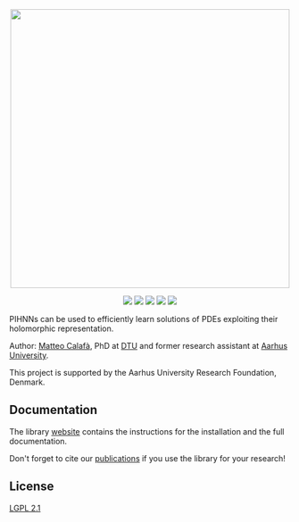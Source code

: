 <div align="center">
<img src="https://matteocalafa.com/images/pihnn-logo.svg" width="500">
</div>

<p align="center">
<a href="https://github.com/teocala/pihnn/actions"><img src="https://github.com/teocala/pihnn/actions/workflows/actions.yml/badge.svg" /></a>
<a href="https://github.com/teocala/pihnn"><img src="https://matteocalafa.com/badges/PIHNN-version1.1.svg" /></a>
<a href="https://matteocalafa.com/PIHNN"><img src="https://matteocalafa.com/badges/PIHNN-doc.svg" /></a>
<a href="https://doi.org/10.1016/j.cma.2024.117406"><img src="https://matteocalafa.com/badges/PIHNN-cite.svg" /></a>
<a href="https://www.gnu.org/licenses/old-licenses/lgpl-2.1.html"><img src="https://matteocalafa.com/badges/PIHNN-license.svg" /></a>
</p>

PIHNNs can be used to efficiently learn solutions of PDEs exploiting their holomorphic representation.  

Author: [Matteo Calafà](https://matteocalafa.com/), PhD at [DTU](https://www.dtu.dk/english/) and former research assistant at [Aarhus University](https://mpe.au.dk/en/).

This project is supported by the Aarhus University Research Foundation, Denmark.

Documentation
--------------
The library [website](https://matteocalafa.com/PIHNN) contains the instructions for the installation and the full documentation.

Don't forget to cite our [publications](https://matteocalafa.com/PIHNN/publications) if you use the library for your research!

License
-------------
[LGPL 2.1](https://www.gnu.org/licenses/old-licenses/lgpl-2.1.html)
